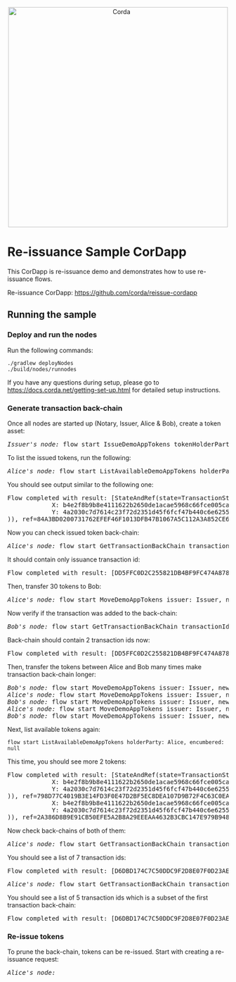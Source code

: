 <p align="center">	
  <img src="https://www.corda.net/wp-content/uploads/2016/11/fg005_corda_b.png" alt="Corda" width="500">	
</p>

# Re-issuance Sample CorDapp 
This CorDapp is re-issuance demo and demonstrates how to use re-issuance flows.

Re-issuance CorDapp: https://github.com/corda/reissue-cordapp

## Running the sample

### Deploy and run the nodes
Run the following commands:
```
./gradlew deployNodes
./build/nodes/runnodes
```
If you have any questions during setup, please go to https://docs.corda.net/getting-set-up.html for detailed setup instructions.

### Generate transaction back-chain
Once all nodes are started up (Notary, Issuer, Alice & Bob), create a token asset:
<pre>
<i>Issuer's node:</i> flow start IssueDemoAppTokens tokenHolderParty: Alice, tokenAmount: 50
</pre>

To list the issued tokens, run the following:
<pre>
<i>Alice's node:</i> flow start ListAvailableDemoAppTokens holderParty: Alice, encumbered: null
</pre>

You should see output similar to the following one:
<pre>
Flow completed with result: [StateAndRef(state=TransactionState(data=<b>50 TokenType(tokenIdentifier='DemoAppToken', fractionDigits=0) issued by Issuer held by Alice</b>, contract=com.r3.corda.lib.tokens.contracts.FungibleTokenContract, notary=O=Notary, L=London, C=GB, encumbrance=null, constraint=SignatureAttachmentConstraint(key=EC Public Key [5a:9f:70:fd:5f:d4:26:ed:55:66:42:78:a8:ee:09:ff:57:33:7e:e4]
            X: b4e2f8b9b8e4111622b2650de1acae5968c66fce005ca82a884d89c04e803d24
            Y: 4a2030c7d7614c23f72d2351d45f6fcf47b440c6e6255871206c5bd2e91c5adb
)), ref=84A3BD0200731762EFEF46F1013DFB47B1067A5C112A3A852CE6E7FF5E51302C(0))]
</pre>

Now you can check issued token back-chain:
<pre>
<i>Alice's node:</i> flow start GetTransactionBackChain transactionId: DD5FFC0D2C255821DB4BF9FC474A878E760C4D7A4C810CD5E0D12E550D8467C8
</pre>
It should contain only issuance transaction id:
<pre>
Flow completed with result: [DD5FFC0D2C255821DB4BF9FC474A878E760C4D7A4C810CD5E0D12E550D8467C8]
</pre>

Then, transfer 30 tokens to Bob:
<pre>
<i>Alice's node:</i> flow start MoveDemoAppTokens issuer: Issuer, newTokenHolderParty: Bob, tokenAmount: 30 
</pre>

Now verify if the transaction was added to the back-chain:
<pre>
<i>Bob's node:</i> flow start GetTransactionBackChain transactionId: DD5FFC0D2C255821DB4BF9FC474A878E760C4D7A4C810CD5E0D12E550D8467C8
</pre>
Back-chain should contain 2 transaction ids now:
<pre>
Flow completed with result: [DD5FFC0D2C255821DB4BF9FC474A878E760C4D7A4C810CD5E0D12E550D8467C8, DD5FFC0D2C255821DB4BF9FC474A878E760C4D7A4C810CD5E0D12E550D8467C8]
</pre>

Then, transfer the tokens between Alice and Bob many times make transaction back-chain longer:
<pre>
<i>Bob's node:</i> flow start MoveDemoAppTokens issuer: Issuer, newTokenHolderParty: Alice, tokenAmount: 20 
<i>Alice's node:</i> flow start MoveDemoAppTokens issuer: Issuer, newTokenHolderParty: Bob, tokenAmount: 15
<i>Bob's node:</i> flow start MoveDemoAppTokens issuer: Issuer, newTokenHolderParty: Alice, tokenAmount: 25
<i>Alice's node:</i> flow start MoveDemoAppTokens issuer: Issuer, newTokenHolderParty: Bob, tokenAmount: 35
<i>Bob's node:</i> flow start MoveDemoAppTokens issuer: Issuer, newTokenHolderParty: Alice, tokenAmount: 10
</pre>

Next, list available tokens again:
```
flow start ListAvailableDemoAppTokens holderParty: Alice, encumbered: null
```
This time, you should see more 2 tokens:
<pre>
Flow completed with result: [StateAndRef(state=TransactionState(<b>data=15 TokenType(tokenIdentifier='DemoAppToken', fractionDigits=0) issued by Issuer held by Alice</b>, contract=com.r3.corda.lib.tokens.contracts.FungibleTokenContract, notary=O=Notary, L=London, C=GB, encumbrance=null, constraint=SignatureAttachmentConstraint(key=EC Public Key [5a:9f:70:fd:5f:d4:26:ed:55:66:42:78:a8:ee:09:ff:57:33:7e:e4]
            X: b4e2f8b9b8e4111622b2650de1acae5968c66fce005ca82a884d89c04e803d24
            Y: 4a2030c7d7614c23f72d2351d45f6fcf47b440c6e6255871206c5bd2e91c5adb
)), ref=798D77C4019B3E14FD3F0E47D2BF5EC8DEA107D9B72F4C63C0EA0B854BEB3E16(1)), StateAndRef(state=TransactionState(data=<b>10 TokenType(tokenIdentifier='DemoAppToken', fractionDigits=0) issued by Issuer held by Alice</b>, contract=com.r3.corda.lib.tokens.contracts.FungibleTokenContract, notary=O=Notary, L=London, C=GB, encumbrance=null, constraint=SignatureAttachmentConstraint(key=EC Public Key [5a:9f:70:fd:5f:d4:26:ed:55:66:42:78:a8:ee:09:ff:57:33:7e:e4]
            X: b4e2f8b9b8e4111622b2650de1acae5968c66fce005ca82a884d89c04e803d24
            Y: 4a2030c7d7614c23f72d2351d45f6fcf47b440c6e6255871206c5bd2e91c5adb
)), ref=2A386D8B9E91CB50EFE5A2B8A29EEEAA4632B3CBC147E979B9483FC32DAAB370(0))]
</pre>

Now check back-chains of both of them:
<pre>
<i>Alice's node:</i> flow start GetTransactionBackChain transactionId: DD5FFC0D2C255821DB4BF9FC474A878E760C4D7A4C810CD5E0D12E550D8467C8
</pre>

You should see a list of 7 transaction ids:
<pre>
Flow completed with result: [D6DBD174C7C50DDC9F2D8E07F0D23AE9D09DFAC86B5DA1FA6A109B6DAF153192, F7292CDE87A677D7E15248354060A67EB9B4A57B653BBADFCC0C903B098AEA25, DD5FFC0D2C255821DB4BF9FC474A878E760C4D7A4C810CD5E0D12E550D8467C8]
</pre>

<pre>
<i>Alice's node:</i> flow start GetTransactionBackChain transactionId: DD5FFC0D2C255821DB4BF9FC474A878E760C4D7A4C810CD5E0D12E550D8467C8
</pre>

You should see a list of 5 transaction ids which is a subset of the first transaction back-chain:
<pre>
Flow completed with result: [D6DBD174C7C50DDC9F2D8E07F0D23AE9D09DFAC86B5DA1FA6A109B6DAF153192, F7292CDE87A677D7E15248354060A67EB9B4A57B653BBADFCC0C903B098AEA25, DD5FFC0D2C255821DB4BF9FC474A878E760C4D7A4C810CD5E0D12E550D8467C8]
</pre>

### Re-issue tokens

To prune the back-chain, tokens can be re-issued. Start with creating a re-issuance request:
<pre>
<i>Alice's node:</i> 
</pre>

